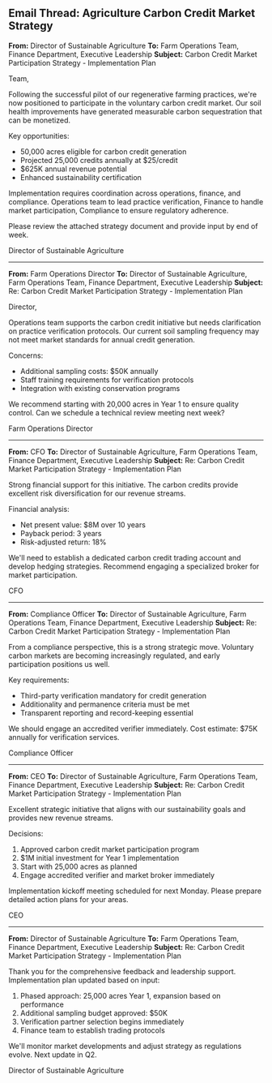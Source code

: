 ## Email Thread: Agriculture Carbon Credit Market Strategy

**From:** Director of Sustainable Agriculture
**To:** Farm Operations Team, Finance Department, Executive Leadership
**Subject:** Carbon Credit Market Participation Strategy - Implementation Plan

Team,

Following the successful pilot of our regenerative farming practices, we're now positioned to participate in the voluntary carbon credit market. Our soil health improvements have generated measurable carbon sequestration that can be monetized.

Key opportunities:
- 50,000 acres eligible for carbon credit generation
- Projected 25,000 credits annually at $25/credit
- $625K annual revenue potential
- Enhanced sustainability certification

Implementation requires coordination across operations, finance, and compliance. Operations team to lead practice verification, Finance to handle market participation, Compliance to ensure regulatory adherence.

Please review the attached strategy document and provide input by end of week.

Director of Sustainable Agriculture

---

**From:** Farm Operations Director
**To:** Director of Sustainable Agriculture, Farm Operations Team, Finance Department, Executive Leadership
**Subject:** Re: Carbon Credit Market Participation Strategy - Implementation Plan

Director,

Operations team supports the carbon credit initiative but needs clarification on practice verification protocols. Our current soil sampling frequency may not meet market standards for annual credit generation.

Concerns:
- Additional sampling costs: $50K annually
- Staff training requirements for verification protocols
- Integration with existing conservation programs

We recommend starting with 20,000 acres in Year 1 to ensure quality control. Can we schedule a technical review meeting next week?

Farm Operations Director

---

**From:** CFO
**To:** Director of Sustainable Agriculture, Farm Operations Team, Finance Department, Executive Leadership
**Subject:** Re: Carbon Credit Market Participation Strategy - Implementation Plan

Strong financial support for this initiative. The carbon credits provide excellent risk diversification for our revenue streams.

Financial analysis:
- Net present value: $8M over 10 years
- Payback period: 3 years
- Risk-adjusted return: 18%

We'll need to establish a dedicated carbon credit trading account and develop hedging strategies. Recommend engaging a specialized broker for market participation.

CFO

---

**From:** Compliance Officer
**To:** Director of Sustainable Agriculture, Farm Operations Team, Finance Department, Executive Leadership
**Subject:** Re: Carbon Credit Market Participation Strategy - Implementation Plan

From a compliance perspective, this is a strong strategic move. Voluntary carbon markets are becoming increasingly regulated, and early participation positions us well.

Key requirements:
- Third-party verification mandatory for credit generation
- Additionality and permanence criteria must be met
- Transparent reporting and record-keeping essential

We should engage an accredited verifier immediately. Cost estimate: $75K annually for verification services.

Compliance Officer

---

**From:** CEO
**To:** Director of Sustainable Agriculture, Farm Operations Team, Finance Department, Executive Leadership
**Subject:** Re: Carbon Credit Market Participation Strategy - Implementation Plan

Excellent strategic initiative that aligns with our sustainability goals and provides new revenue streams.

Decisions:
1. Approved carbon credit market participation program
2. $1M initial investment for Year 1 implementation
3. Start with 25,000 acres as planned
4. Engage accredited verifier and market broker immediately

Implementation kickoff meeting scheduled for next Monday. Please prepare detailed action plans for your areas.

CEO

---

**From:** Director of Sustainable Agriculture
**To:** Farm Operations Team, Finance Department, Executive Leadership
**Subject:** Re: Carbon Credit Market Participation Strategy - Implementation Plan

Thank you for the comprehensive feedback and leadership support. Implementation plan updated based on input:

1. Phased approach: 25,000 acres Year 1, expansion based on performance
2. Additional sampling budget approved: $50K
3. Verification partner selection begins immediately
4. Finance team to establish trading protocols

We'll monitor market developments and adjust strategy as regulations evolve. Next update in Q2.

Director of Sustainable Agriculture
